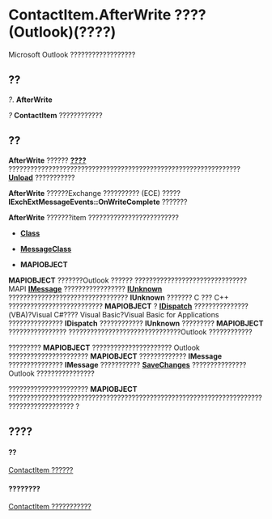 
# ContactItem.AfterWrite ???? (Outlook)(????)

Microsoft Outlook ??????????????????


## ??

 _?_. **AfterWrite**

 _?_ **ContactItem** ????????????


## ??

 **AfterWrite** ?????? **[????](934a4bac-8b75-246b-97ed-214ebd3fbd8f.md)** ???????????????????????????????????????????????????????????????? **[Unload](16a3d7ce-0843-5eb5-bbea-df6557ceda05.md)** ???????????

 **AfterWrite** ??????Exchange ?????????? (ECE) ????? **IExchExtMessageEvents::OnWriteComplete** ???????

 **AfterWrite** ???????item ?????????????????????????


-  **[Class](7c08cb72-fdbb-aac8-2691-382bfdae22c8.md)**
    
-  **[MessageClass](3d6594b7-8abe-9e49-64e0-be3062807e34.md)**
    
-  **MAPIOBJECT**
    
 **MAPIOBJECT** ???????Outlook ?????? ??????????????????????????????? MAPI **[IMessage](http://msdn.microsoft.com/en-us/library/cc842097%28office.14%29.aspx)** ????????????????? **[IUnknown](http://msdn.microsoft.com/en-us/library/ms680509%28VS.85%29.aspx)** ????????????????????????????????? **IUnknown** ??????? C ??? C++ ?????????????????????????? **MAPIOBJECT** ? **[IDispatch](http://msdn.microsoft.com/en-us/library/ms221608.aspx)** ???????????????(VBA)?Visual C#???? Visual Basic?Visual Basic for Applications ??????????????? **IDispatch** ???????????? **IUnknown** ????????? **MAPIOBJECT** ???????????????? ???????????????????????????????Outlook ????????????

?????????  **MAPIOBJECT** ?????????????????????? Outlook ?????????????????????? **MAPIOBJECT** ????????????? **IMessage** ??????????????? **IMessage** ??????????? **[SaveChanges](http://msdn.microsoft.com/en-us/library/cc842181%28office.14%29.aspx)** ???????????????Outlook ????????????????

??????????????????????  **MAPIOBJECT** ???????????????????????????????????????????????????????????????????????????????????????? ?


## ????


#### ??


[ContactItem ??????](8e32093c-a678-f1fd-3f35-c2d8994d166f.md)
#### ????????


[ContactItem ???????????](http://msdn.microsoft.com/library/a8b13369-4c87-02aa-e62a-1f3067e559fa%28Office.15%29.aspx)